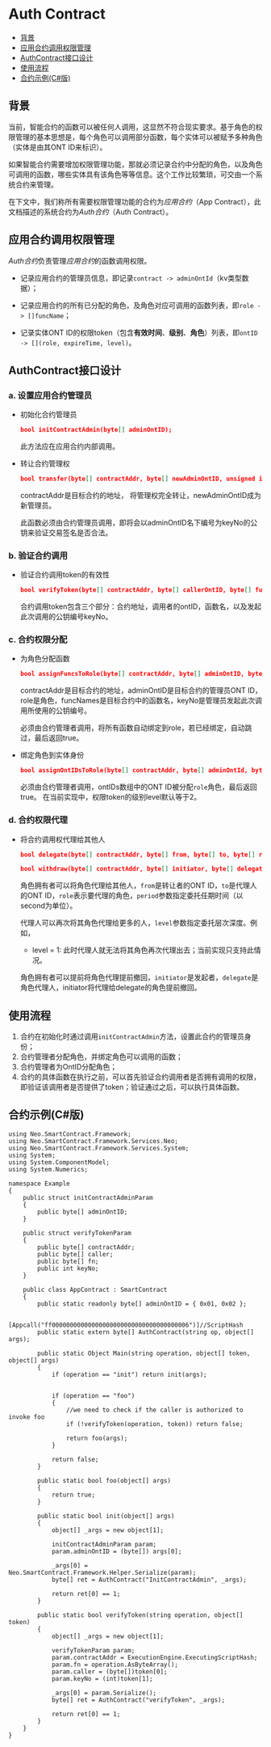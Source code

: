 # Auth Contract

* [背景](#背景)
* [应用合约调用权限管理](#应用合约调用权限管理)
* [AuthContract接口设计](#AuthContract接口设计)
* [使用流程](#使用流程)
* [合约示例(C#版)](#合约示例(C#版))


## 背景

当前，智能合约的函数可以被任何人调用，这显然不符合现实要求。基于角色的权限管理的基本思想是，每个角色可以调用部分函数，每个实体可以被赋予多种角色（实体是由其ONT ID来标识）。

如果智能合约需要增加权限管理功能，那就必须记录合约中分配的角色，以及角色可调用的函数，哪些实体具有该角色等等信息。这个工作比较繁琐，可交由一个系统合约来管理。

在下文中，我们称所有需要权限管理功能的合约为*应用合约*（App Contract），此文档描述的系统合约为*Auth合约*（Auth Contract）。

## 应用合约调用权限管理

*Auth合约*负责管理*应用合约*的函数调用权限。

- 记录应用合约的管理员信息，即记录`contract -> adminOntId`（kv类型数据）；

- 记录应用合约的所有已分配的角色，及角色对应可调用的函数列表，即`role -> []funcName`；

- 记录实体ONT ID的权限token（包含**有效时间**、**级别**、**角色**）列表，即`ontID -> [](role, expireTime, level)`。

## AuthContract接口设计

### a. 设置应用合约管理员

- 初始化合约管理员

  ```json 
  bool initContractAdmin(byte[] adminOntID);
  ```

  此方法应在应用合约内部调用。

- 转让合约管理权

	```json
	bool transfer(byte[] contractAddr, byte[] newAdminOntID, unsigned int keyNo);
	```
	contractAddr是目标合约的地址，
    将管理权完全转让，newAdminOntID成为新管理员。
    
    此函数必须由合约管理员调用，即将会以adminOntID名下编号为keyNo的公钥来验证交易签名是否合法。

### b. 验证合约调用

- 验证合约调用token的有效性
  	```json
  	bool verifyToken(byte[] contractAddr, byte[] callerOntID, byte[] funcName, unsigned int keyNo);
  	```

	合约调用token包含三个部分：合约地址，调用者的ontID，函数名，以及发起此次调用的公钥编号keyNo。
    
### c. 合约权限分配
- 为角色分配函数
	```json
	bool assignFuncsToRole(byte[] contractAddr, byte[] adminOntID, byte[] role, string[] funcNames, unsigned int keyNo);
	```
	contractAddr是目标合约的地址，adminOntID是目标合约的管理员ONT ID，role是角色，funcNames是目标合约中的函数名，keyNo是管理员发起此次调用所使用的公钥编号。
	
    必须由合约管理者调用，将所有函数自动绑定到role，若已经绑定，自动跳过，最后返回true。

- 绑定角色到实体身份
	```json
	bool assignOntIDsToRole(byte[] contractAddr, byte[] adminOntId, byte[] role, object[] ontIDs, unsigned int keyNo);
	```

	必须由合约管理者调用，ontIDs数组中的ONT ID被分配`role`角色，最后返回true。
	在当前实现中，权限token的级别level默认等于2。

### d. 合约权限代理
- 将合约调用权代理给其他人
    ```json
    bool delegate(byte[] contractAddr, byte[] from, byte[] to, byte[] role, int period, int level, unsigned int keyNo);
    
	bool withdraw(byte[] contractAddr, byte[] initiator, byte[] delegate,  byte[] role, unsigned int keyNo);
    ```
    
    角色拥有者可以将角色代理给其他人，`from`是转让者的ONT ID，`to`是代理人的ONT ID，`role`表示要代理的角色，`period`参数指定委托任期时间（以second为单位）。
   
    代理人可以再次将其角色代理给更多的人，`level`参数指定委托层次深度。例如，
     - level = 1: 此时代理人就无法将其角色再次代理出去；当前实现只支持此情况。

     角色拥有者可以提前将角色代理提前撤回，`initiator`是发起者，`delegate`是角色代理人，initiator将代理给delegate的角色提前撤回。


## 使用流程

1. 合约在初始化时通过调用`initContractAdmin`方法，设置此合约的管理员身份；
2. 合约管理者分配角色，并绑定角色可以调用的函数；
3. 合约管理者为OntID分配角色；
4. 合约的具体函数在执行之前，可以首先验证合约调用者是否拥有调用的权限，即验证该调用者是否提供了token；验证通过之后，可以执行具体函数。

## 合约示例(C#版)

```
using Neo.SmartContract.Framework;
using Neo.SmartContract.Framework.Services.Neo;
using Neo.SmartContract.Framework.Services.System;
using System;
using System.ComponentModel;
using System.Numerics;

namespace Example
{
    public struct initContractAdminParam
    {
        public byte[] adminOntID;
    }

    public struct verifyTokenParam
    {
        public byte[] contractAddr;
        public byte[] caller;
        public byte[] fn;
        public int keyNo;
    }

    public class AppContract : SmartContract
    {
        public static readonly byte[] adminOntID = { 0x01, 0x02 };

        [Appcall("ff00000000000000000000000000000000000006")]//ScriptHash
        public static extern byte[] AuthContract(string op, object[] args);

        public static Object Main(string operation, object[] token, object[] args)
        {
            if (operation == "init") return init(args);
            
            
            if (operation == "foo")
            {
                //we need to check if the caller is authorized to invoke foo
                if (!verifyToken(operation, token)) return false;

                return foo(args);
            }

            return false; 
        }

        public static bool foo(object[] args)
        {
            return true;
        }

        public static bool init(object[] args)
        {
            object[] _args = new object[1]; 

            initContractAdminParam param;
            param.adminOntID = (byte[]) args[0];

            _args[0] = Neo.SmartContract.Framework.Helper.Serialize(param);
            byte[] ret = AuthContract("InitContractAdmin", _args);

            return ret[0] == 1;
        }

        public static bool verifyToken(string operation, object[] token)
        {
            object[] _args = new object[1];

            verifyTokenParam param;
            param.contractAddr = ExecutionEngine.ExecutingScriptHash;
            param.fn = operation.AsByteArray();
            param.caller = (byte[])token[0];
            param.keyNo = (int)token[1];

            _args[0] = param.Serialize();
            byte[] ret = AuthContract("verifyToken", _args);

            return ret[0] == 1;
        }
    }
}



```
	
 



